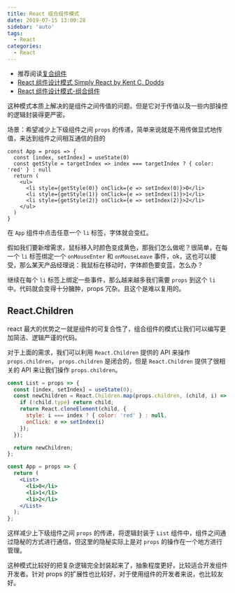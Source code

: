 ```yaml
---
title: React 组合组件模式
date: 2019-07-15 13:00:28
sidebar: 'auto'
tags:
  - React
categories:
  - React
---
```


- 推荐阅读[复合组件](https://react-cn.github.io/react/docs/multiple-components.html)
- [React 组件设计模式 Simply React by Kent C. Dodds](https://www.bilibili.com/video/av74131369?t=1203)
- [React 组件设计模式-组合组件](https://juejin.im/post/5cf8e153e51d4576bc1a0dc7)

这种模式本质上解决的是组件之间传值的问题。但是它对于传值以及一些内部操控的逻辑封装得更严密。

场景：希望减少上下级组件之间 `props` 的传递，简单来说就是不用传做显式地传值，来达到组件之间相互通信的目的

```TSX
const App = props => {
  const [index, setIndex] = useState(0)
  const getStyle = targetIndex => index === targetIndex ? { color: 'red' } : null
  return (
    <ul>
      <li style={getStyle(0)} onClick={e => setIndex(0)}>0</li>
      <li style={getStyle(1)} onClick={e => setIndex(1)}>1</li>
      <li style={getStyle(2)} onClick={e => setIndex(2)}>2</li>
    </ul>
  )
}
```

在 `App` 组件中点击任意一个 `li` 标签，字体就会变红。

假如我们要新增需求，鼠标移入时颜色变成黄色，那我们怎么做呢？很简单，在每一个 `li` 标签绑定一个 `onMouseEnter` 和 `onMouseLeave` 事件，ok，这也可以接受，那么某天产品经理说：我鼠标在移动时，字体颜色要变蓝，怎么办？

继续在每个 `li` 标签上绑定一些事件，那么越来越多我们需要 `props` 到这个 `li` 中。代码就会变得十分臃肿，props 冗杂。且这个是难以复用的。

## React.Children

react 最大的优势之一就是组件的可复合性了，组合组件的模式让我们可以编写更加简洁、逻辑严谨的代码。

对于上面的需求，我们可以利用 `React.Children` 提供的 API 来操作 `props.children`， `props.children` 是闭合的，但是 `React.Children` 提供了很相关的 API 来让我们操作 `props.children`。

```jsx
const List = props => {
  const [index, setIndex] = useState(0);
  const newChildren = React.Children.map(props.children, (child, i) => {
    if (!child.type) return child;
    return React.cloneElement(child, {
      style: i === index ? { color: 'red' } : null,
      onClick: e => setIndex(i)
    });
  });

  return newChildren;
};

const App = props => {
  return (
    <List>
      <li>0</li>
      <li>1</li>
      <li>2</li>
    </List>
  );
};
```

这样减少上下级组件之间 `props` 的传递，将逻辑封装于 `List` 组件中，组件之间通过隐秘的方式进行通信，但这里的隐秘实际上是对 `props` 的操作在一个地方进行管理。

这种模式比较好的把复杂逻辑完全封装起来了，抽象程度更好，比较适合开发组件开发者。针对 props 的扩展性也比较好，对于使用组件的开发者来说，也比较友好。
